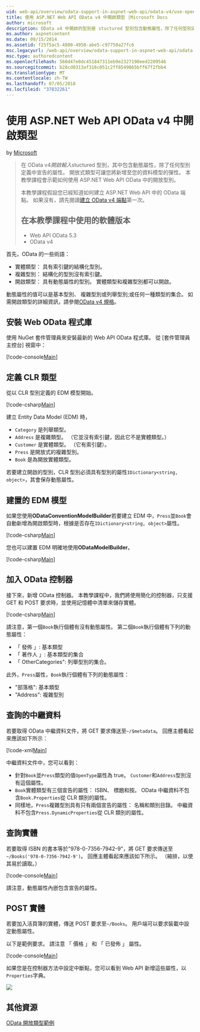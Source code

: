 ```yaml
---
uid: web-api/overview/odata-support-in-aspnet-web-api/odata-v4/use-open-types-in-odata-v4
title: 使用 ASP.NET Web API OData v4 中開啟類型 |Microsoft Docs
author: microsoft
description: OData v4 中開啟的型別是 stuctured 型別包含動態屬性，除了任何型別定義中宣告的屬性。 開啟...
ms.author: aspnetcontent
ms.date: 09/15/2014
ms.assetid: f25f5ac5-4800-4950-abe5-c97750a27fc6
msc.legacyurl: /web-api/overview/odata-support-in-aspnet-web-api/odata-v4/use-open-types-in-odata-v4
msc.type: authoredcontent
ms.openlocfilehash: 560d47e0dc451847311eb9e2327190eed2209546
ms.sourcegitcommit: b28cd0313af316c051c2ff8549865bff67f2fbb4
ms.translationtype: MT
ms.contentlocale: zh-TW
ms.lasthandoff: 07/05/2018
ms.locfileid: "37832261"
---
```

<a name="open-types-in-odata-v4-with-aspnet-web-api"></a>使用 ASP.NET Web API OData v4 中開啟類型
====================
by [Microsoft](https://github.com/microsoft)

> 在 OData v4*開啟輸入*stuctured 型別，其中包含動態屬性，除了任何型別定義中宣告的屬性。 開放式類型可讓您將新增至您的資料模型的彈性。 本教學課程會示範如何使用 ASP.NET Web API OData 中的開放型別。
> 
> 本教學課程假設您已經知道如何建立 ASP.NET Web API 中的 OData 端點。 如果沒有，請先閱讀[建立 OData v4 端點](create-an-odata-v4-endpoint.md)第一次。
> 
> ## <a name="software-versions-used-in-the-tutorial"></a>在本教學課程中使用的軟體版本
> 
> 
> - Web API OData 5.3
> - OData v4


首先，OData 的一些術語：

- 實體類型： 具有索引鍵的結構化型別。
- 複雜型別： 結構化的型別沒有索引鍵。
- 開啟類型： 具有動態屬性的型別。 實體類型和複雜型別都可以開啟。

動態屬性的值可以是基本型別、 複雜型別或列舉型別;或任何一種類型的集合。 如需開啟類型的詳細資訊，請參閱[OData v4 規格](http://www.odata.org/documentation/odata-version-4-0/)。

## <a name="install-the-web-odata-libraries"></a>安裝 Web OData 程式庫

使用 NuGet 套件管理員來安裝最新的 Web API OData 程式庫。 從 [套件管理員主控台] 視窗中：

[!code-console[Main](use-open-types-in-odata-v4/samples/sample1.cmd)]

## <a name="define-the-clr-types"></a>定義 CLR 類型

從以 CLR 型別定義的 EDM 模型開始。

[!code-csharp[Main](use-open-types-in-odata-v4/samples/sample2.cs)]

建立 Entity Data Model (EDM) 時，

- `Category` 是列舉類型。
- `Address` 是複雜類型。 （它並沒有索引鍵，因此它不是實體類型。）
- `Customer` 是實體類型。 （它有索引鍵）。
- `Press` 是開放式的複雜型別。
- `Book` 是為開放實體類型。

若要建立開啟的型別，CLR 型別必須具有型別的屬性`IDictionary<string, object>`，其會保存動態屬性。

## <a name="build-the-edm-model"></a>建置的 EDM 模型

如果您使用**ODataConventionModelBuilder**若要建立 EDM 中，`Press`並`Book`會自動新增為開啟類型時，根據是否存在`IDictionary<string, object>`屬性。

[!code-csharp[Main](use-open-types-in-odata-v4/samples/sample3.cs)]

您也可以建置 EDM 明確地使用**ODataModelBuilder**。

[!code-csharp[Main](use-open-types-in-odata-v4/samples/sample4.cs)]

## <a name="add-an-odata-controller"></a>加入 OData 控制器

接下來，新增 OData 控制器。 本教學課程中，我們將使用簡化的控制器，只支援 GET 和 POST 要求時，並使用記憶體中清單來儲存實體。

[!code-csharp[Main](use-open-types-in-odata-v4/samples/sample5.cs)]

請注意，第一個`Book`執行個體有沒有動態屬性。 第二個`Book`執行個體有下列的動態屬性：

- 「 發佈 」: 基本類型
- 「 著作人 」: 基本類型的集合
- 「 OtherCategories": 列舉型別的集合。

此外，`Press`屬性，`Book`執行個體有下列的動態屬性：

- "部落格": 基本類型
- "Address": 複雜型別

## <a name="query-the-metadata"></a>查詢的中繼資料

若要取得 OData 中繼資料文件，將 GET 要求傳送至`~/$metadata`。 回應主體看起來應該如下所示：

[!code-xml[Main](use-open-types-in-odata-v4/samples/sample6.xml?highlight=5,21)]

中繼資料文件中，您可以看到：

- 針對`Book`並`Press`類型的值`OpenType`屬性為 true。 `Customer`和`Address`型別沒有這個屬性。
- `Book`實體類型有三個宣告的屬性： ISBN、 標題和按。 OData 中繼資料不包含`Book.Properties`從 CLR 類別的屬性。
- 同樣地，`Press`複雜型別具有只有兩個宣告的屬性： 名稱和類別目錄。 中繼資料不包含`Press.DynamicProperties`從 CLR 類別的屬性。

## <a name="query-an-entity"></a>查詢實體

若要取得 ISBN 的書本等於"978-0-7356-7942-9"，將 GET 要求傳送至`~/Books('978-0-7356-7942-9')`。 回應主體看起來應該如下所示。 （縮排，以使其易於讀取。）

[!code-console[Main](use-open-types-in-odata-v4/samples/sample7.cmd?highlight=8-13,15-23)]

請注意，動態屬性內嵌包含宣告的屬性。

## <a name="post-an-entity"></a>POST 實體

若要加入活頁簿的實體，傳送 POST 要求至`~/Books`。 用戶端可以要求裝載中設定動態屬性。

以下是範例要求。 請注意 「 價格 」 和 「 已發佈 」 屬性。

[!code-console[Main](use-open-types-in-odata-v4/samples/sample8.cmd?highlight=10)]

如果您是在控制器方法中設定中斷點，您可以看到 Web API 新增這些屬性，以`Properties`字典。

![](use-open-types-in-odata-v4/_static/image1.png)

## <a name="additional-resources"></a>其他資源

[OData 開放類型範例](http://aspnet.codeplex.com/sourcecontrol/latest#Samples/WebApi/OData/v4/ODataOpenTypeSample/ReadMe.txt)

